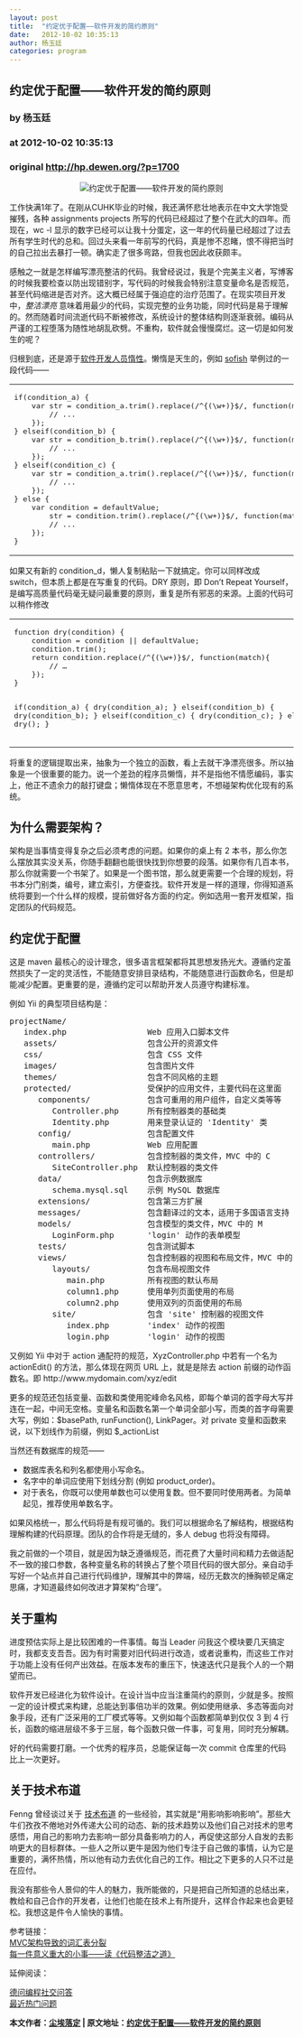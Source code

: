 ```yaml
---
layout: post
title:  "约定优于配置——软件开发的简约原则"
date:   2012-10-02 10:35:13
author: 杨玉廷
categories: program
---
```


## 约定优于配置——软件开发的简约原则
### by 杨玉廷
### at 2012-10-02 10:35:13
### original <http://hp.dewen.org/?p=1700>

<div style="text-align:center;margin-bottom:5px;margin-top:5px"><img src="http://hp.dewen.org/wp-content/uploads/2012/09/201103221856369148.jpg" alt="约定优于配置——软件开发的简约原则" title="约定优于配置——软件开发的简约原则" border="0"></div>
<p>工作快满1年了。在刚从CUHK毕业的时候，我还满怀悲壮地表示在中文大学饱受摧残，各种 assignments projects 所写的代码已经超过了整个在武大的四年。而现在，wc -l 显示的数字已经可以让我十分蛋定，这一年的代码量已经超过了过去所有学生时代的总和。回过头来看一年前写的代码，真是惨不忍睹，恨不得把当时的自己拉出去暴打一顿。确实走了很多弯路，但我也因此收获颇丰。<span></span></p>
<p>感触之一就是怎样编写漂亮整洁的代码。我曾经说过，我是个完美主义者，写博客的时候我要检查以防出现错别字，写代码的时候我会特别注意变量命名是否规范，甚至代码缩进是否对齐。这大概已经属于强迫症的治疗范围了。在现实项目开发中，<em>整洁漂亮</em> 意味着用最少的代码，实现完整的业务功能，同时代码是易于理解的。然而随着时间流逝代码不断被修改，系统设计的整体结构则逐渐衰弱。编码从严谨的工程堕落为随性地胡乱砍劈。不重构，软件就会慢慢腐烂。这一切是如何发生的呢？</p>
<p>归根到底，还是源于<a href="http://hp.dewen.org/?p=1700">软件开发人员惰性</a>。懒惰是天生的，例如 <a title="代码之 DRY" href="http://sofish.de/2094">sofish</a> 举例过的一段代码——</p>
<table>
<tbody>
<tr>
<td>
<pre>if(condition_a) {
    var str = condition_a.trim().replace(/^{(\w+)}$/, function(match){
        // ...
    });
} elseif(condition_b) {
    var str = condition_b.trim().replace(/^{(\w+)}$/, function(match){
        // ...
    });
} elseif(condition_c) {
    var str = condition_a.trim().replace(/^{(\w+)}$/, function(match){
        // ...
    });
} else {
    var condition = defaultValue;
        str = condition.trim().replace(/^{(\w+)}$/, function(match){
        // ...
    });
}</pre>
</td>
</tr>
</tbody>
</table>
<p>如果又有新的 condition_d，懒人复制粘贴一下就搞定。你可以同样改成 switch，但本质上都是在写重复的代码。DRY 原则，即 Don’t Repeat Yourself，是编写高质量代码毫无疑问最重要的原则，重复是所有邪恶的来源。上面的代码可以稍作修改</p>
<table>
<tbody>
<tr>
<td>
<pre>function dry(condition) {
    condition = condition || defaultValue;
    condition.trim();
    return condition.replace(/^{(\w+)}$/, function(match){
        // …
    });
}

if(condition_a) {
    dry(condition_a);
} elseif(condition_b) {
    dry(condition_b);
} elseif(condition_c) {
    dry(condition_c);
} else {
    dry();
}</pre>
</td>
</tr>
</tbody>
</table>
<p>将重复的逻辑提取出来，抽象为一个独立的函数，看上去就干净漂亮很多。所以抽象是一个很重要的能力。说一个差劲的程序员懒惰，并不是指他不情愿编码，事实上，他正不遗余力的敲打键盘；懒惰体现在不愿意思考，不想碰架构优化现有的系统。</p>
<h2>为什么需要架构？</h2>
<p>架构是当事情变得复杂之后必须考虑的问题。如果你的桌上有 2 本书，那么你怎么摆放其实没关系，你随手翻翻也能很快找到你想要的段落。如果你有几百本书，那么你就需要一个书架了。如果是一个图书馆，那么就更需要一个合理的规划，将书本分门别类，编号，建立索引，方便查找。软件开发是一样的道理，你得知道系统将要到一个什么样的规模，提前做好各方面的约定。例如选用一套开发框架，指定团队的代码规范。</p>
<h2>约定优于配置</h2>
<p>这是 maven 最核心的设计理念，很多语言框架都将其思想发扬光大。遵循约定虽然损失了一定的灵活性，不能随意安排目录结构，不能随意进行函数命名，但是却能减少配置。更重要的是，遵循约定可以帮助开发人员遵守构建标准。</p>
<p>例如 Yii 的典型项目结构是：</p>
<pre>projectName/
   index.php                 Web 应用入口脚本文件
   assets/                   包含公开的资源文件
   css/                      包含 CSS 文件
   images/                   包含图片文件
   themes/                   包含不同风格的主题
   protected/                受保护的应用文件，主要代码在这里面
      components/            包含可重用的用户组件，自定义类等等
         Controller.php      所有控制器类的基础类
         Identity.php        用来登录认证的 'Identity' 类
      config/                包含配置文件
         main.php            Web 应用配置
      controllers/           包含控制器的类文件，MVC 中的 C
         SiteController.php  默认控制器的类文件
      data/                  包含示例数据库
         schema.mysql.sql    示例 MySQL 数据库
      extensions/            包含第三方扩展
      messages/              包含翻译过的文本，适用于多国语言支持
      models/                包含模型的类文件，MVC 中的 M
         LoginForm.php       'login' 动作的表单模型
      tests/                 包含测试脚本
      views/                 包含控制器的视图和布局文件，MVC 中的 V
         layouts/            包含布局视图文件
            main.php         所有视图的默认布局
            column1.php      使用单列页面使用的布局
            column2.php      使用双列的页面使用的布局
         site/               包含 'site' 控制器的视图文件
            index.php        'index' 动作的视图
            login.php        'login' 动作的视图</pre>
<p>又例如 Yii 中对于 action 通配符的规范，XyzController.php 中若有一个名为 actionEdit() 的方法，那么体现在网页 URL 上，就是是除去 action 前缀的动作函数名。即 http://www.mydomain.com/xyz/edit</p>
<p>更多的规范还包括变量、函数和类使用驼峰命名风格，即每个单词的首字母大写并连在一起，中间无空格。变量名和函数名第一个单词全部小写，而类的首字母需要大写，例如：$basePath, runFunction(), LinkPager。对 private 变量和函数来说，以下划线作为前缀，例如 $_actionList</p>
<p>当然还有数据库的规范——</p>
<ul>
<li>数据库表名和列名都使用小写命名。</li>
<li>名字中的单词应使用下划线分割 (例如 product_order)。</li>
<li>对于表名，你既可以使用单数也可以使用复数。但不要同时使用两者。为简单起见，推荐使用单数名字。</li>
</ul>
<p>如果风格统一，那么代码将是有规可循的。我们可以根据命名了解结构，根据结构理解构建的代码原理。团队的合作将是无缝的，多人 debug 也将没有障碍。</p>
<p>我之前做的一个项目，就是因为缺乏遵循规范，而花费了大量时间和精力去做适配不一致的接口参数，各种变量名称的转换占了整个项目代码的很大部分。亲自动手写好一个站点并自己进行代码维护，理解其中的弊端，经历无数次的捶胸顿足痛定思痛，才知道最终如何改进才算架构“合理”。</p>
<h2>关于重构</h2>
<p>进度预估实际上是比较困难的一件事情。每当 Leader 问我这个模块要几天搞定时，我都支支吾吾。因为有时需要对旧代码进行改造，或者说重构，而这些工作对于功能上没有任何产出效益。在版本发布的重压下，快速迭代只是我个人的一个期望而已。</p>
<p>软件开发已经进化为软件设计。在设计当中应当注重简约的原则，少就是多。按照一定的设计模式来构建，总能达到事倍功半的效果。例如使用继承、多态等面向对象手段，还有广泛采用的工厂模式等等。又例如每个函数都简单到仅仅 3 到 4 行长，函数的缩进层级不多于三层，每个函数只做一件事，可复用，同时充分解耦。</p>
<p>好的代码需要打磨。一个优秀的程序员，总能保证每一次 commit 仓库里的代码比上一次更好。</p>
<h2>关于技术布道</h2>
<p>Fenng 曾经谈过关于 <a title="技术布道的个人经验" href="http://www.dbanotes.net/mylife/Evangelist.html">技术布道</a> 的一些经验，其实就是“用影响影响影响”。那些大牛们孜孜不倦地对外传递大公司的动态、新的技术趋势以及他们自己对技术的思考感悟，用自己的影响力去影响一部分具备影响力的人，再促使这部分人自发的去影响更大的目标群体。一些人之所以更牛是因为他们专注于自己做的事情，认为它是重要的，满怀热情，所以他有动力去优化自己的工作。相比之下更多的人只不过是在应付。</p>
<p>我没有那些令人景仰的牛人的魅力，我所能做的，只是把自己所知道的总结出来，教给和自己合作的开发者，让他们也能在技术上有所提升，这样合作起来也会更轻松。我想这是件令人愉快的事情。</p>
<p>参考链接：<br>
<a title="MVC架构导致的词汇表分裂" href="http://yuguo.us/weblog/mvc-and-vocabulary/">MVC架构导致的词汇表分裂</a><br>
<a title="每一件意义重大的小事——读《代码整洁之道》" href="http://yuguo.us/weblog/clean-code/">每一件意义重大的小事——读《代码整洁之道》</a></p>
<p>延伸阅读：</p>
<p><a href="http://www.dewen.org/">德问编程社交问答</a><br>
<a href="http://www.dewen.org/questions/hot">最近热门问题</a></p>
<p><b>本文作者：<a href="http://www.lovelucy.info/">尘埃落定</a> | 原文地址：<a href="http://www.lovelucy.info/convention-over-configuration.html">约定优于配置——软件开发的简约原则</a></b></p>